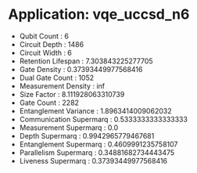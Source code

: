 # Application: vqe_uccsd_n6
- Qubit Count : 6
- Circuit Depth : 1486
- Circuit Width : 6
- Retention Lifespan : 7.303843225277705
- Gate Density : 0.37393449977568416
- Dual Gate Count : 1052
- Measurement Density : inf
- Size Factor : 8.111928063310739
- Gate Count : 2282
- Entanglement Variance : 1.8963414009062032
- Communication Supermarq : 0.5333333333333333
- Measurement Supermarq : 0.0
- Depth Supermarq : 0.9942965779467681
- Entanglement Supermarq : 0.4609991235758107
- Parallelism Supermarq : 0.34881682734443475
- Liveness Supermarq : 0.37393449977568416
